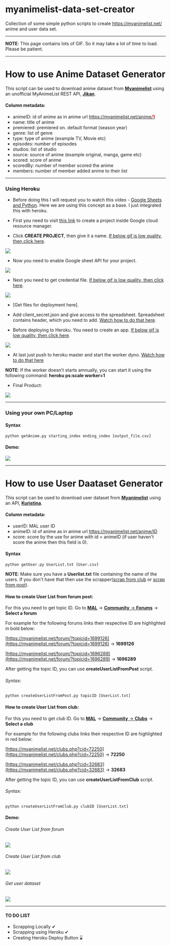 # myanimelist-data-set-creator
Collection of some simple python scripts to create https://myanimelist.net/ anime and user data set.

***

**NOTE**: This page contains lots of GIF. So it may take a lot of time to load. Please be patient.

***

# How to use Anime Dataset Generator

This script can be used to download anime dataset from [**Myanimelist**](https://myanimelist.net/) using an unofficial MyAnimeList REST API, [**Jikan**](https://jikan.me/docs).

#### Column metadata:

* animeID: id of anime as in anime url [https://myanimelist.net/anime/<span style="color:red">**1**</span>](https://myanimelist.net/anime/1)
* name: title of anime
* premiered: premiered on. default format (season year) 
* genre: list of genre
* type: type of anime (example TV, Movie etc) 
* episodes: number of episodes
* studios: list of studio
* source: source of anime (example original, manga, game etc) 
* scored: score of anime
* scoredBy: number of member scored the anime
* members: number of member added anime to their list

***

### Using Heroku

* Before doing this I will request you to watch this video - [Google Sheets and Python](https://youtu.be/vISRn5qFrkM). Here we are using this concept as a base. I just integrated this with heroku.

* First you need to visit [this link](https://console.developers.google.com/cloud-resource-manager) to create a project inside Google cloud resource manager.

* Click **CREATE PROJECT**, then give it a name. [If below gif is low quality, then click here](https://gfycat.com/gifs/detail/VibrantQuarterlyFieldmouse).


![](demo/createProject.gif)

* Now you need to enable Google sheet API for your project.

![](demo/enableAPI.gif)

* Next you need to get credential file. [If below gif is low quality, then click here](https://gfycat.com/gifs/detail/InsecureExcellentImpala).

![](demo/createClientScretJSON.gif)

* [Get files for deployment here].

* Add client_secret.json and give access to the spreadsheet. Spreadsheet contains header, which you need to add. [Watch how to do that here](https://youtu.be/M-q0ptxOJB0).

* Before deploying to Heroku. You need to create an app. [If below gif is low quality, then click here](https://gfycat.com/gifs/detail/AggressiveParallelDevilfish).

![](demo/preDeploy.gif)

* At last just push to heroku master and start the worker dyno. [Watch how to do that here](https://youtu.be/BvlCLwEMKHg)

**NOTE**: If the worker doesn't starts amnually, you can start it using the following command: **heroku ps:scale worker=1**

* Final Product:

![](demo/herokuFinal.gif)

***

### Using your own PC/Laptop

#### Syntax
```
python getAnime.py starting_index ending_index [output_file.csv]
```


#### Demo:

![](demo/getAnime.gif)

***

# How to use User Daataset Generator

This script can be used to download user dataset from [**Myanimelist**](https://myanimelist.net/) using an API, [**Kuristina**](https://github.com/TimboKZ/kuristina).

#### Column metadata:

* userID: MAL user ID
* animeID: id of anime as in anime url https://myanimelist.net/anime/ID
* score: score by the use for anime with id = animeID (if user haven't score the anime then this field is 0).

#### Syntax
```
python getUser.py UserList.txt [User.csv]
```

**NOTE**: Make sure you have a **Userlist.txt** file containing the name of the users. If you don't have that then use the scrapper([scrap from club]() or [scrap from post]()).

#### How to create User List from forum post:
For this you need to get topic ID.
Go to [**MAL**](https://myanimelist.net/) -> [**Community** -> **Forums**](https://myanimelist.net/forum/) -> **Select a forum**

For example for the following forums links their respective ID are highlighted in bold below:

[https://myanimelist.net/forum/?topicid=1699126](https://myanimelist.net/forum/?topicid=1699126) -> **1699126**

[https://myanimelist.net/forum/?topicid=1696289](https://myanimelist.net/forum/?topicid=1696289) -> **1696289**

After getting the topic ID, you can use **createUserListFromPost** script.

###### Syntax:
```
python createUserListFromPost.py topicID [UserList.txt]
```

#### How to create User List from club:
For this you need to get club ID.
Go to [**MAL**](https://myanimelist.net/) -> [**Community** -> **Clubs**](https://myanimelist.net/forum/) -> **Select a club**

For example for the following clubs links their respective ID are highlighted in red below:

[https://myanimelist.net/clubs.php?cid=72250](https://myanimelist.net/clubs.php?cid=72250) -> **72250**

[https://myanimelist.net/clubs.php?cid=32683](https://myanimelist.net/clubs.php?cid=32683) -> **32683**

After getting the topic ID, you can use **createUserListFromClub** script.

###### Syntax:
```
python createUserListFromClub.py clubID [UserList.txt]
```

#### Demo:

###### Create User List from forum

![](demo/createUserListFromForum.gif)

###### Create User List from club

![](demo/createUserListFromClub.gif)

###### Get user dataset

![](demo/getUser.gif)

***

#### TO DO LIST
* Scrapping Locally ✔
* Scrapping using Heroku ✔
* Creating Heroku Deploy Button ⌛